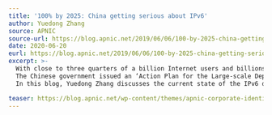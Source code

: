 ```yaml
---
title: '100% by 2025: China getting serious about IPv6'
author: Yuedong Zhang
source: APNIC
source-url: https://blog.apnic.net/2019/06/06/100-by-2025-china-getting-serious-about-ipv6/
date: 2020-06-20
eurl: https://blog.apnic.net/2019/06/06/100-by-2025-china-getting-serious-about-ipv6/
excerpt: >-
  With close to three quarters of a billion Internet users and billions of Internet of Things devices expected to connect to the Internet in the next five years, it’s little wonder why China is accelerating IPv6 deployment.<br />
  The Chinese government issued an ‘Action Plan for the Large-scale Deployment of IPv6’ in November 2017, which seeks to build the world’s largest IPv6 business network in the coming eight years. By the end of 2025, <i>all</i> networks and websites in China, with more than a billion users, will be running IPv6.<br />
  In this blog, Yuedong Zhang discusses the current state of the IPv6 deployment and gives some insight in what they expect to see in the next years.

teaser: https://blog.apnic.net/wp-content/themes/apnic-corporate-identity/dist/images/apnic.svg
---
```

